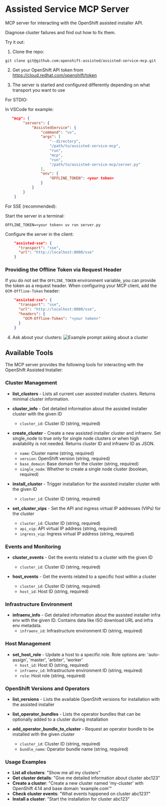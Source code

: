 # Assisted Service MCP Server

MCP server for interacting with the OpenShift assisted installer API.

Diagnose cluster failures and find out how to fix them.

Try it out:

1. Clone the repo:
```
git clone git@github.com:openshift-assisted/assisted-service-mcp.git
```

2. Get your OpenShift API token from https://cloud.redhat.com/openshift/token

3. The server is started and configured differently depending on what transport you want to use

For STDIO:

In VSCode for example:
```json
   "mcp": {
        "servers": {
            "AssistedService": {
                "command": "uv",
                "args": [
                    "--directory",
                    "/path/to/assisted-service-mcp",
                    "run",
                    "mcp",
                    "run",
                    "/path/to/assisted-service-mcp/server.py"
                ],
                "env": {
                    "OFFLINE_TOKEN": <your token>
                }
            }
        }
    }
```

For SSE (recommended):

Start the server in a terminal:

`OFFLINE_TOKEN=<your token> uv run server.py`

Configure the server in the client:

```json
    "assisted-sse": {
      "transport": "sse",
      "url": "http://localhost:8000/sse"
    }
```

### Providing the Offline Token via Request Header

If you do not set the `OFFLINE_TOKEN` environment variable, you can provide the token as a request header.
When configuring your MCP client, add the `OCM-Offline-Token` header:

```json
    "assisted-sse": {
      "transport": "sse",
      "url": "http://localhost:8000/sse",
      "headers": {
        "OCM-Offline-Token": "<your token>"
      }
    }
```

4. Ask about your clusters:
![Example prompt asking about a cluster](images/cluster-prompt-example.png)

## Available Tools

The MCP server provides the following tools for interacting with the OpenShift Assisted Installer:

### Cluster Management

* **list_clusters** - Lists all current user assisted installer clusters. Returns minimal cluster information.

* **cluster_info** - Get detailed information about the assisted installer cluster with the given ID
  * `cluster_id`: Cluster ID (string, required)

* **create_cluster** - Create a new assisted installer cluster and infraenv. Set single_node to true only for single node clusters or when high availability is not needed. Returns cluster ID and infraenv ID as JSON.
  * `name`: Cluster name (string, required)
  * `version`: OpenShift version (string, required)
  * `base_domain`: Base domain for the cluster (string, required)
  * `single_node`: Whether to create a single node cluster (boolean, required)

* **install_cluster** - Trigger installation for the assisted installer cluster with the given ID
  * `cluster_id`: Cluster ID (string, required)

* **set_cluster_vips** - Set the API and ingress virtual IP addresses (VIPs) for the cluster
  * `cluster_id`: Cluster ID (string, required)
  * `api_vip`: API virtual IP address (string, required)
  * `ingress_vip`: Ingress virtual IP address (string, required)

### Events and Monitoring

* **cluster_events** - Get the events related to a cluster with the given ID
  * `cluster_id`: Cluster ID (string, required)

* **host_events** - Get the events related to a specific host within a cluster
  * `cluster_id`: Cluster ID (string, required)
  * `host_id`: Host ID (string, required)

### Infrastructure Environment

* **infraenv_info** - Get detailed information about the assisted installer infra env with the given ID. Contains data like ISO download URL and infra env metadata.
  * `infraenv_id`: Infrastructure environment ID (string, required)

### Host Management

* **set_host_role** - Update a host to a specific role. Role options are: 'auto-assign', 'master', 'arbiter', 'worker'
  * `host_id`: Host ID (string, required)
  * `infraenv_id`: Infrastructure environment ID (string, required)
  * `role`: Host role (string, required)

### OpenShift Versions and Operators

* **list_versions** - Lists the available OpenShift versions for installation with the assisted installer

* **list_operator_bundles** - Lists the operator bundles that can be optionally added to a cluster during installation

* **add_operator_bundle_to_cluster** - Request an operator bundle to be installed with the given cluster
  * `cluster_id`: Cluster ID (string, required)
  * `bundle_name`: Operator bundle name (string, required)

### Usage Examples

* **List all clusters**: "Show me all my clusters"
* **Get cluster details**: "Give me detailed information about cluster abc123"
* **Create a cluster**: "Create a new cluster named 'my-cluster' with OpenShift 4.14 and base domain 'example.com'"
* **Check cluster events**: "What events happened on cluster abc123?"
* **Install a cluster**: "Start the installation for cluster abc123"
